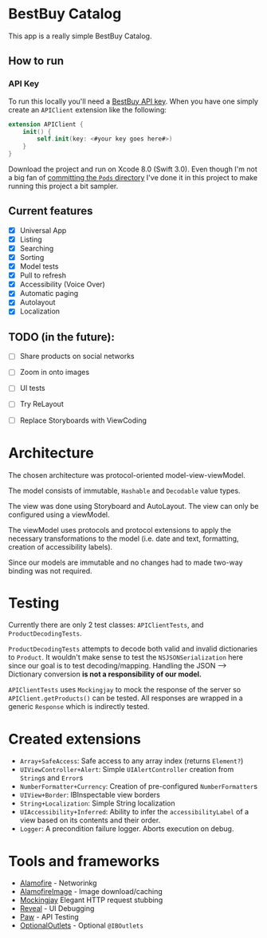 # BestBuy Catalog

This app is a really simple BestBuy Catalog.

## How to run

### API Key

To run this locally you'll need a [BestBuy API key](https://developer.bestbuy.com/documentation/). When you have one simply create an `APIClient` extension like the following:


```swift
extension APIClient {
    init() {
        self.init(key: <#your key goes here#>)
    }
}
```

Download the project and run on Xcode 8.0 (Swift 3.0). Even though I'm not a big fan of [committing the `Pods` directory](https://guides.cocoapods.org/using/using-cocoapods.html#should-i-check-the-pods-directory-into-source-control) I've done it in this project to make running this project a bit sampler.

## Current features

- [x] Universal App
- [x] Listing
- [x] Searching
- [x] Sorting
- [x] Model tests
- [x] Pull to refresh
- [x] Accessibility (Voice Over)
- [x] Automatic paging
- [x] Autolayout
- [x] Localization

## TODO (in the future):

- [ ] Share products on social networks
- [ ] Zoom in onto images
- [ ] UI tests
- [ ] Try ReLayout
- [ ] Replace Storyboards with ViewCoding


# Architecture

The chosen architecture was protocol-oriented model-view-viewModel.

The model consists of immutable, `Hashable` and `Decodable` value types.

The view was done using Storyboard and AutoLayout. The view can only be configured using a viewModel.

The viewModel uses protocols and protocol extensions to apply the necessary transformations to the model (i.e. date and text, formatting, creation of accessibility labels).

Since our models are immutable and no changes had to made two-way binding was not required.

# Testing

Currently there are only 2 test classes: `APIClientTests`, and `ProductDecodingTests`.

`ProductDecodingTests` attempts to decode both valid and invalid dictionaries to `Product`. It wouldn't make sense to test the `NSJSONSerialization` here since our goal is to test decoding/mapping. Handling the JSON --> Dictionary conversion **is not a responsibility of our model.**

`APIClientTests` uses `Mockingjay` to mock the response of the server so `APIClient.getProducts()` can be tested. All responses are wrapped in a generic `Response` which is indirectly tested.

# Created extensions


- `Array+SafeAccess`: Safe access to any array index (returns `Element?`)
- `UIViewController+Alert`: Simple `UIAlertController` creation from `String`s and `Error`s
- `NumberFormatter+Currency`: Creation of pre-configured `NumberFormatter`s
- `UIView+Border`: IBInspectable view borders
- `String+Localization`: Simple String localization
- `UIAccessibility+Inferred`: Ability to infer the `accessibilityLabel` of a view based on its contents and their order.
- `Logger`: A precondition failure logger. Aborts execution on debug.

# Tools and frameworks

- [Alamofire](https://github.com/Alamofire/Alamofire) - Networinkg
- [AlamofireImage](https://github.com/Alamofire/AlamofireImage) - Image download/caching
- [Mockingjay](https://github.com/kylef/Mockingjay) Elegant HTTP request stubbing
- [Reveal](http://revealapp.com) - UI Debugging
- [Paw](https://paw.cloud) - API Testing
- [OptionalOutlets](https://github.com/fpg1503/OptionalOutlets) - Optional `@IBOutlets`

